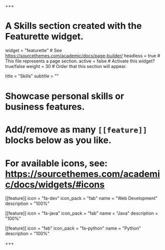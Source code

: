 +++
# A Skills section created with the Featurette widget.
widget = "featurette"  # See https://sourcethemes.com/academic/docs/page-builder/
headless = true  # This file represents a page section.
active = false  # Activate this widget? true/false
weight = 30  # Order that this section will appear.

title = "Skills"
subtitle = ""

# Showcase personal skills or business features.
# 
# Add/remove as many `[[feature]]` blocks below as you like.
# 
# For available icons, see: https://sourcethemes.com/academic/docs/widgets/#icons

[[feature]]
  icon = "fa-dev"
  icon_pack = "fab"
  name = "Web Development"
  description = "100%"
  
[[feature]]
  icon = "fa-java"
  icon_pack = "fab"
  name = "Java"
  description = "100%"  
  
[[feature]]
  icon = "fab"
  icon_pack = "fa-python"
  name = "Python"
  description = "100%"

+++
